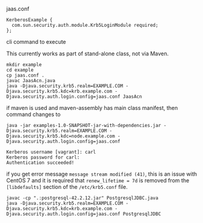 jaas.conf

```
KerberosExample {
  com.sun.security.auth.module.Krb5LoginModule required;
};
```

cli command to execute

This currently works as part of stand-alone class, not via Maven.

```
mkdir example
cd example
cp jaas.conf .
javac JaasAcn.java
java -Djava.security.krb5.realm=EXAMPLE.COM -Djava.security.krb5.kdc=krb.example.com -Djava.security.auth.login.config=jaas.conf JaasAcn
```

if maven is used and maven-assembly has main class manifest, then command changes to

```
java -jar examples-1.0-SNAPSHOT-jar-with-dependencies.jar -Djava.security.krb5.realm=EXAMPLE.COM -Djava.security.krb5.kdc=node.example.com -Djava.security.auth.login.config=jaas.conf
```

```
Kerberos username [vagrant]: carl
Kerberos password for carl:
Authentication succeeded!
```

if you get error message `message stream modified (41)`, this is an issue with CentOS 7 and it is required that `renew_lifetime = 7d` is removed from the `[libdefaults]` section of the `/etc/krb5.conf` file.


```
javac -cp ".:postgresql-42.2.12.jar" PostgresqlJDBC.java
java -Djava.security.krb5.realm=EXAMPLE.COM -Djava.security.krb5.kdc=krb.example.com -Djava.security.auth.login.config=jaas.conf PostgresqlJDBC
```
